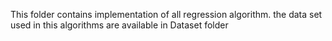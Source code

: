 This folder contains implementation of all regression algorithm.
the data set used in this algorithms are available in Dataset folder
